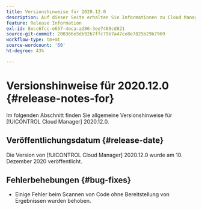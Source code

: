 ```yaml
---
title: Versionshinweise für 2020.12.0
description: Auf dieser Seite erhalten Sie Informationen zu Cloud Manager 2020.12.0.
feature: Release Information
exl-id: 8ecc6fcc-e657-4eca-ad86-3ee7469cd821
source-git-commit: 200366e5db92b7ffc79b7a47ce8e7825b29b7969
workflow-type: tm+mt
source-wordcount: '60'
ht-degree: 43%

---
```


# Versionshinweise für 2020.12.0 {#release-notes-for}

Im folgenden Abschnitt finden Sie allgemeine Versionshinweise für [!UICONTROL Cloud Manager] 2020.12.0.

## Veröffentlichungsdatum {#release-date}

Die Version von [!UICONTROL Cloud Manager] 2020.12.0 wurde am 10. Dezember 2020 veröffentlicht.

## Fehlerbehebungen {#bug-fixes}

* Einige Fehler beim Scannen von Code ohne Bereitstellung von Ergebnissen wurden behoben.
